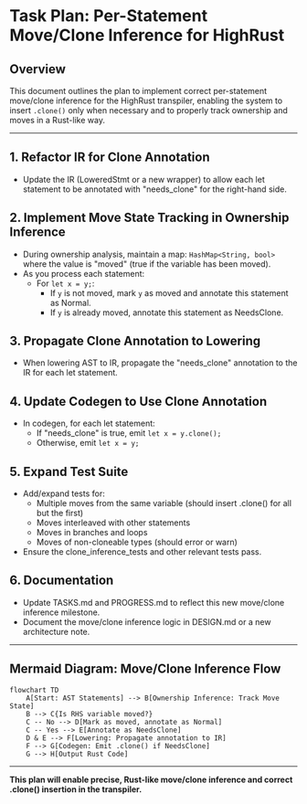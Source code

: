 # Task Plan: Per-Statement Move/Clone Inference for HighRust

## Overview

This document outlines the plan to implement correct per-statement move/clone inference for the HighRust transpiler, enabling the system to insert `.clone()` only when necessary and to properly track ownership and moves in a Rust-like way.

---

## 1. Refactor IR for Clone Annotation

- Update the IR (LoweredStmt or a new wrapper) to allow each let statement to be annotated with "needs_clone" for the right-hand side.

## 2. Implement Move State Tracking in Ownership Inference

- During ownership analysis, maintain a map: `HashMap<String, bool>` where the value is "moved" (true if the variable has been moved).
- As you process each statement:
  - For `let x = y;`:
    - If `y` is not moved, mark `y` as moved and annotate this statement as Normal.
    - If `y` is already moved, annotate this statement as NeedsClone.

## 3. Propagate Clone Annotation to Lowering

- When lowering AST to IR, propagate the "needs_clone" annotation to the IR for each let statement.

## 4. Update Codegen to Use Clone Annotation

- In codegen, for each let statement:
  - If "needs_clone" is true, emit `let x = y.clone();`
  - Otherwise, emit `let x = y;`

## 5. Expand Test Suite

- Add/expand tests for:
  - Multiple moves from the same variable (should insert .clone() for all but the first)
  - Moves interleaved with other statements
  - Moves in branches and loops
  - Moves of non-cloneable types (should error or warn)
- Ensure the clone_inference_tests and other relevant tests pass.

## 6. Documentation

- Update TASKS.md and PROGRESS.md to reflect this new move/clone inference milestone.
- Document the move/clone inference logic in DESIGN.md or a new architecture note.

---

## Mermaid Diagram: Move/Clone Inference Flow

```mermaid
flowchart TD
    A[Start: AST Statements] --> B[Ownership Inference: Track Move State]
    B --> C{Is RHS variable moved?}
    C -- No --> D[Mark as moved, annotate as Normal]
    C -- Yes --> E[Annotate as NeedsClone]
    D & E --> F[Lowering: Propagate annotation to IR]
    F --> G[Codegen: Emit .clone() if NeedsClone]
    G --> H[Output Rust Code]
```

---

**This plan will enable precise, Rust-like move/clone inference and correct .clone() insertion in the transpiler.**
